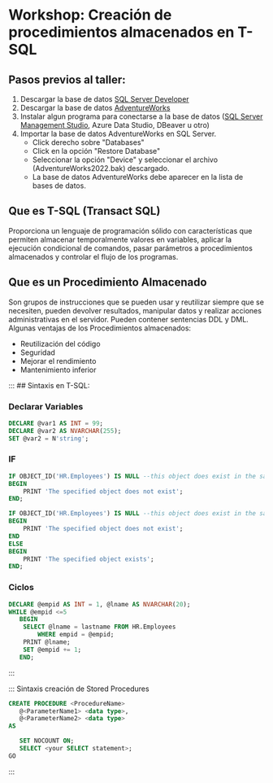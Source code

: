 # Workshop: Creación de procedimientos almacenados en T-SQL

## Pasos previos al taller:
1. Descargar la base de datos [SQL Server Developer](https://www.microsoft.com/es-es/sql-server/sql-server-downloads)
2. Descargar la base de datos [AdventureWorks](https://learn.microsoft.com/es-es/sql/samples/adventureworks-install-configure?view=sql-server-ver16&tabs=ssms)
3. Instalar algun programa para conectarse a la base de datos ([SQL Server Management Studio](https://learn.microsoft.com/es-es/sql/ssms/download-sql-server-management-studio-ssms?view=sql-server-ver16), Azure Data Studio, DBeaver u otro)
4. Importar la base de datos AdventureWorks en SQL Server.
    - Click derecho sobre "Databases"
    - Click en la opción "Restore Database"
    - Seleccionar la opción "Device" y seleccionar el archivo (AdventureWorks2022.bak) descargado.
    - La base de datos AdventureWorks debe aparecer en la lista de bases de datos.


## Que es T-SQL (Transact SQL)
Proporciona un lenguaje de programación sólido con características que permiten almacenar temporalmente valores en variables, aplicar la ejecución condicional de comandos, pasar parámetros a procedimientos almacenados y controlar el flujo de los programas.


## Que es un Procedimiento Almacenado
Son grupos de instrucciones que se pueden usar y reutilizar siempre que se necesiten, pueden devolver resultados, manipular datos y realizar acciones administrativas en el servidor. 
Pueden contener sentencias DDL y DML.
Algunas ventajas de los Procedimientos almacenados:
- Reutilización del código
- Seguridad
- Mejorar el rendimiento
- Mantenimiento inferior

::: ## Sintaxis en T-SQL:
### Declarar Variables
```sql
DECLARE @var1 AS INT = 99;
DECLARE @var2 AS NVARCHAR(255);
SET @var2 = N'string';
```

### IF
```sql
IF OBJECT_ID('HR.Employees') IS NULL --this object does exist in the sample database
BEGIN
    PRINT 'The specified object does not exist';
END;

IF OBJECT_ID('HR.Employees') IS NULL --this object does exist in the sample database
BEGIN
    PRINT 'The specified object does not exist';
END
ELSE
BEGIN
    PRINT 'The specified object exists';
END;
```

### Ciclos
```sql
DECLARE @empid AS INT = 1, @lname AS NVARCHAR(20);
WHILE @empid <=5
   BEGIN
	SELECT @lname = lastname FROM HR.Employees
		WHERE empid = @empid;
	PRINT @lname;
	SET @empid += 1;
   END;
```
:::

::: Sintaxis creación de Stored Procedures
```sql
CREATE PROCEDURE <ProcedureName>
   @<ParameterName1> <data type>,
   @<ParameterName2> <data type>
AS   

   SET NOCOUNT ON;
   SELECT <your SELECT statement>;
GO
```
:::
